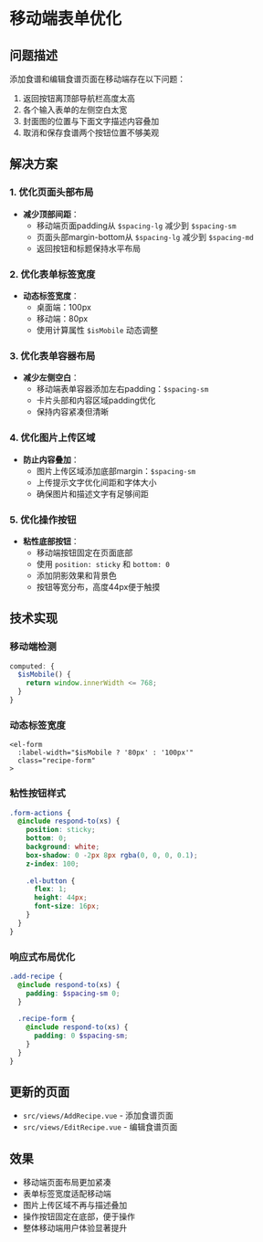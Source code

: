 # 移动端表单优化

## 问题描述

添加食谱和编辑食谱页面在移动端存在以下问题：

1. 返回按钮离顶部导航栏高度太高
2. 各个输入表单的左侧空白太宽
3. 封面图的位置与下面文字描述内容叠加
4. 取消和保存食谱两个按钮位置不够美观

## 解决方案

### 1. 优化页面头部布局

- **减少顶部间距**：
  - 移动端页面padding从 `$spacing-lg` 减少到 `$spacing-sm`
  - 页面头部margin-bottom从 `$spacing-lg` 减少到 `$spacing-md`
  - 返回按钮和标题保持水平布局

### 2. 优化表单标签宽度

- **动态标签宽度**：
  - 桌面端：100px
  - 移动端：80px
  - 使用计算属性 `$isMobile` 动态调整

### 3. 优化表单容器布局

- **减少左侧空白**：
  - 移动端表单容器添加左右padding：`$spacing-sm`
  - 卡片头部和内容区域padding优化
  - 保持内容紧凑但清晰

### 4. 优化图片上传区域

- **防止内容叠加**：
  - 图片上传区域添加底部margin：`$spacing-sm`
  - 上传提示文字优化间距和字体大小
  - 确保图片和描述文字有足够间距

### 5. 优化操作按钮

- **粘性底部按钮**：
  - 移动端按钮固定在页面底部
  - 使用 `position: sticky` 和 `bottom: 0`
  - 添加阴影效果和背景色
  - 按钮等宽分布，高度44px便于触摸

## 技术实现

### 移动端检测

```javascript
computed: {
  $isMobile() {
    return window.innerWidth <= 768;
  }
}
```

### 动态标签宽度

```vue
<el-form
  :label-width="$isMobile ? '80px' : '100px'"
  class="recipe-form"
>
```

### 粘性按钮样式

```scss
.form-actions {
  @include respond-to(xs) {
    position: sticky;
    bottom: 0;
    background: white;
    box-shadow: 0 -2px 8px rgba(0, 0, 0, 0.1);
    z-index: 100;
    
    .el-button {
      flex: 1;
      height: 44px;
      font-size: 16px;
    }
  }
}
```

### 响应式布局优化

```scss
.add-recipe {
  @include respond-to(xs) {
    padding: $spacing-sm 0;
  }
  
  .recipe-form {
    @include respond-to(xs) {
      padding: 0 $spacing-sm;
    }
  }
}
```

## 更新的页面

- `src/views/AddRecipe.vue` - 添加食谱页面
- `src/views/EditRecipe.vue` - 编辑食谱页面

## 效果

- 移动端页面布局更加紧凑
- 表单标签宽度适配移动端
- 图片上传区域不再与描述叠加
- 操作按钮固定在底部，便于操作
- 整体移动端用户体验显著提升

